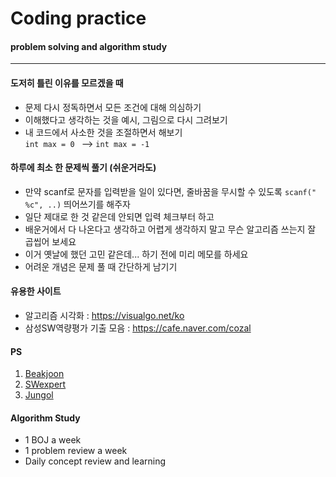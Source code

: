 # Coding practice
#### problem solving and algorithm study

****

#### 도저히 틀린 이유를 모르겠을 때
  + 문제 다시 정독하면서 모든 조건에 대해 의심하기
  + 이해했다고 생각하는 것을 예시, 그림으로 다시 그려보기
  + 내 코드에서 사소한 것을 조절하면서 해보기  
    ``` int max = 0  ```  --> ``` int max = -1 ```

#### 하루에 최소 한 문제씩 풀기 (쉬운거라도)
  + 만약 scanf로 문자를 입력받을 일이 있다면, 줄바꿈을 무시할 수 있도록 `scanf(" %c", ..)` 띄어쓰기를 해주자
  + 일단 제대로 한 것 같은데 안되면 입력 체크부터 하고
  + 배운거에서 다 나온다고 생각하고 어렵게 생각하지 말고 무슨 알고리즘 쓰는지 잘 곱씹어 보세요
  + 이거 옛날에 했던 고민 같은데... 하기 전에 미리 메모를 하세요
  + 어려운 개념은 문제 풀 때 간단하게 남기기

#### 유용한 사이트
- 알고리즘 시각화 : https://visualgo.net/ko
- 삼성SW역량평가 기출 모음 : https://cafe.naver.com/cozal


#### PS 
  1. [Beakjoon](https://www.acmicpc.net/)
  2. [SWexpert](https://swexpertacademy.com/main/main.do)
  3. [Jungol](http://jungol.co.kr/)



#### Algorithm Study
  - 1 BOJ a week
  - 1 problem review a week
  - Daily concept review and learning
